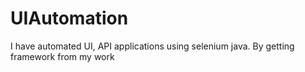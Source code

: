 # UIAutomation
I have automated UI, API applications using selenium java. By getting framework from my work
